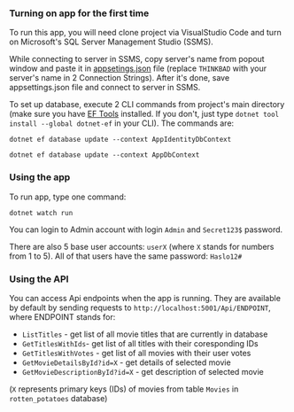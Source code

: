 ### Turning on app for the first time
To run this app, you will need clone project via VisualStudio Code and turn on Microsoft's SQL Server Management Studio (SSMS).

While connecting to server in SSMS, copy server's name from popout window and paste it in [appsetings.json](https://gitlab.com/scll/wsei/2022-01-csharp-rottenpotatoes/-/blob/main/appsettings.json) file (replace `THINKBAD` with your server's name in 2 Connection Strings).
After it's done, save appsettings.json file and connect to server in SSMS.

To set up database, execute 2 CLI commands from project's main directory (make sure you have [EF Tools](https://docs.microsoft.com/en-us/ef/core/cli/dotnet) installed. If you don't, just type `dotnet tool install --global dotnet-ef` in your CLI). The commands are:

`dotnet ef database update --context AppIdentityDbContext`

`dotnet ef database update --context AppDbContext`

### Using the app

 To run app, type one command:

`dotnet watch run`

You can login to Admin account with login `Admin` and `Secret123$` password.

There are also 5 base user accounts: `userX` (where `X` stands for numbers from 1 to 5). All of that users have the same password: `Haslo12#`

### Using the API

You can access Api endpoints when the app is running. They are available by default by sending requests to `http://localhost:5001/Api/ENDPOINT`, where ENDPOINT stands for:
- `ListTitles` - get list of all movie titles that are currently in database
- `GetTitlesWithIds`- get list of all titles with their coresponding IDs
- `GetTitlesWithVotes` - get list of all movies with their user votes
- `GetMovieDetailsById?id=X` - get details of selected movie
- `GetMovieDescriptionById?id=X` - get description of selected movie

(`X` represents primary keys (IDs) of movies from table `Movies` in `rotten_potatoes` database)

